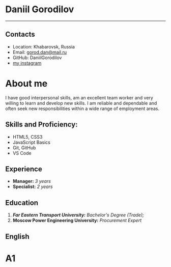 
# Daniil Gorodilov  
____
## Contacts
- Location: Khabarovsk, Russia
- Email: gorod.dan@mail.ru
- GitHub: DaniilGorodilov
- [my instagram](instagram.com/daniilgorod/)

# About me
I have good interpersonal skills, am an excellent team worker and very willing to learn and develop new skills.
I am reliable and dependable and often seek new responsibilities within a wide range of employment areas.

## Skills and Proficiency:
- HTML5, CSS3
- JavaScript Basics
- Git, GitHub
- VS Code

## Experience
- __Manager:__ _3 years_
- __Specialist:__ _2 years_

## Education
1. _____Far Eastern Transport University:_____ _Bachelor's Degree (Trade);_
2. ____Moscow Power Engineering University:____ _Procurement Expert_

## English
# A1